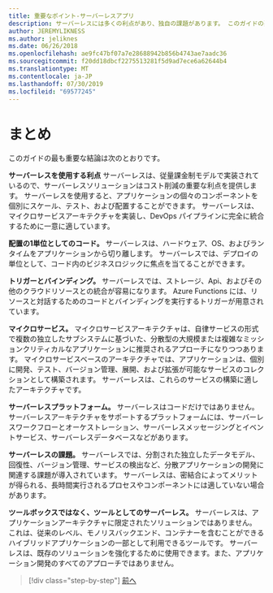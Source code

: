 ```yaml
---
title: 重要なポイント-サーバーレスアプリ
description: サーバーレスには多くの利点があり、独自の課題があります。 このガイドの要点の概要です。
author: JEREMYLIKNESS
ms.author: jeliknes
ms.date: 06/26/2018
ms.openlocfilehash: ae9fc47bf07a7e28688942b856b4743ae7aadc36
ms.sourcegitcommit: f20dd18dbcf2275513281f5d9ad7ece6a62644b4
ms.translationtype: MT
ms.contentlocale: ja-JP
ms.lasthandoff: 07/30/2019
ms.locfileid: "69577245"
---
```

# <a name="conclusion"></a>まとめ

このガイドの最も重要な結論は次のとおりです。

**サーバーレスを使用する利点** サーバーレスは、従量課金制モデルで実装されているので、サーバーレスソリューションはコスト削減の重要な利点を提供します。 サーバーレスを使用すると、アプリケーションの個々のコンポーネントを個別にスケール、テスト、および配置することができます。 サーバーレスは、マイクロサービスアーキテクチャを実装し、DevOps パイプラインに完全に統合するために一意に適しています。

**配置の1単位としてのコード。** サーバーレスは、ハードウェア、OS、およびランタイムをアプリケーションから切り離します。 サーバーレスでは、デプロイの単位として、コード内のビジネスロジックに焦点を当てることができます。

**トリガーとバインディング。** サーバーレスでは、ストレージ、Api、およびその他のクラウドリソースとの統合が容易になります。 Azure Functions には、リソースと対話するためのコードとバインディングを実行するトリガーが用意されています。

**マイクロサービス。** マイクロサービスアーキテクチャは、自律サービスの形式で複数の独立したサブシステムに基づいた、分散型の大規模または複雑なミッションクリティカルなアプリケーションに推奨されるアプローチになりつつあります。 マイクロサービスベースのアーキテクチャでは、アプリケーションは、個別に開発、テスト、バージョン管理、展開、および拡張が可能なサービスのコレクションとして構築されます。 サーバーレスは、これらのサービスの構築に適したアーキテクチャです。

**サーバーレスプラットフォーム。** サーバーレスはコードだけではありません。 サーバーレスアーキテクチャをサポートするプラットフォームには、サーバーレスワークフローとオーケストレーション、サーバーレスメッセージングとイベントサービス、サーバーレスデータベースなどがあります。

**サーバーレスの課題。** サーバーレスでは、分割された独立したデータモデル、回復性、バージョン管理、サービスの検出など、分散アプリケーションの開発に関連する課題が導入されています。 サーバーレスは、密結合によってメリットが得られる、長時間実行されるプロセスやコンポーネントには適していない場合があります。

**ツールボックスではなく、ツールとしてのサーバーレス。** サーバーレスは、アプリケーションアーキテクチャに限定されたソリューションではありません。 これは、従来のレベル、モノリスバックエンド、コンテナーを含むことができるハイブリッドアプリケーションの一部として利用できるツールです。 サーバーレスは、既存のソリューションを強化するために使用できます。また、アプリケーション開発のすべてのアプローチではありません。

>[!div class="step-by-step"]
>[前へ](serverless-business-scenarios.md)
